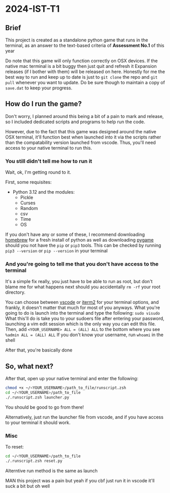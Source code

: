# 2024-IST-T1

## Brief

This project is created as a standalone python game that runs in the terminal, as an answer to the text-based criteria of **Assessment No.1** of this year

Do note that this game will only function correctly on OSX devices.
If the native mac terminal is a bit buggy then just quit and refresh it
Expansion releases (if I bother with them) will be released on here.
Honestly for me the best way to run and keep up to date is just to `git clone` the repo and `git pull` whenever you want to update.
Do be sure though to maintain a copy of `save.dat` to keep your progress.

## How do I run the game?

Don't worry, I planned around this being a bit of a pain to mark and release, so I included dedicated scripts and programs to help run the code.

However, due to the fact that this game was designed around the native OSX terminal, it'll function best when launched into it via the scripts rather than the compatability version launched from vscode. Thus, you'll need access to your native terminal to run this.

### You still didn't tell me how to run it

Wait, ok, I'm getting round to it.

First, some requisites:

- Python 3.12 and the modules:
  - Pickle
  - Curses
  - Random
  - csv
  - Time
  - OS

If you don't have any or some of these, I recommend downloading [homebrew](brew.sh) for a fresh install of python as well as downloading [pygame](https://www.pygame.org/wiki/GettingStarted) should you not have the `pip` or `pip3` tools.
This can be checked by running `pip3 --version` or `pip --version` in your terminal

### And you're going to tell me that you don't have access to the terminal

It's a simple fix really, you just have to be able to run as root, but don't blame me for what happens next should you accidentally `rm -rf` your root directory.

You can choose between [vscode](https://code.visualstudio.com/) or [iterm2](https://iterm2.com/) for your terminal options, and frankly, it doesn't matter that much for most of you anyways. What you're going to do is launch into the terminal and type the following:
```sudo visudo```
What this'll do is take you to your sudoers file after entering your password, launching a vim edit session which is the only way you can edit this file.
Then, add `<YOUR_USERNAME> ALL = (ALL) ALL` to the bottom where you see `%admin ALL = (ALL) ALL`
If you don't know your username, run `whoami` in the shell

After that, you're basically done

## So, what next?

After that, open up your native terminal and enter the following:

```zsh
chmod +x ~/<YOUR_USERNAME>/path_to_file/runscript.zsh
cd ~/<YOUR_USERNAME>/path_to_file
./.runscript.zsh launcher.py
```

You should be good to go from there!

Alternatively, just run the launcher file from vscode, and if you have access to your terminal it should work.

### Misc

To reset:

```zsh
cd ~/<YOUR_USERNAME>/path_to_file
./.runscript.zsh reset.py
```

Alterntive run method is the same as launch

MAN this project was a pain
but yeah if you cbf just run it in vscode it'll suck a bit but oh well
